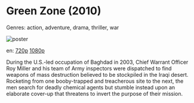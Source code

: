 # Green Zone (2010)

Genres: action, adventure, drama, thriller, war

![poster](http://image.tmdb.org/t/p/w500/7O3IkeHvp1sq5yMN0O8FsTee1C0.jpg)

en:
  [720p](magnet:?xt=urn:btih:CAD376BA5C01EB6ADCAD883B782E8CAA6C053CB0&tr=udp://glotorrents.pw:6969/announce&tr=udp://tracker.opentrackr.org:1337/announce&tr=udp://torrent.gresille.org:80/announce&tr=udp://tracker.openbittorrent.com:80&tr=udp://tracker.coppersurfer.tk:6969&tr=udp://tracker.leechers-paradise.org:6969&tr=udp://p4p.arenabg.ch:1337&tr=udp://tracker.internetwarriors.net:1337)
  [1080p](magnet:?xt=urn:btih:FA98837395E5D9B3A7F38D0213AA1A9E2A9C2A14&tr=udp://glotorrents.pw:6969/announce&tr=udp://tracker.opentrackr.org:1337/announce&tr=udp://torrent.gresille.org:80/announce&tr=udp://tracker.openbittorrent.com:80&tr=udp://tracker.coppersurfer.tk:6969&tr=udp://tracker.leechers-paradise.org:6969&tr=udp://p4p.arenabg.ch:1337&tr=udp://tracker.internetwarriors.net:1337)
  


During the U.S.-led occupation of Baghdad in 2003, Chief Warrant Officer Roy Miller and his team of Army inspectors were dispatched to find weapons of mass destruction believed to be stockpiled in the Iraqi desert. Rocketing from one booby-trapped and treacherous site to the next, the men search for deadly chemical agents but stumble instead upon an elaborate cover-up that threatens to invert the purpose of their mission.